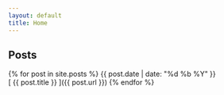 ```yaml
---
layout: default
title: Home
---
```


## Posts

{% for post in site.posts %}
  {{ post.date | date: "%d %b %Y" }}  
  [ {{ post.title }} ]({{ post.url }})
{% endfor %}
